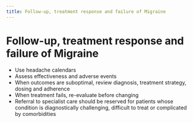 ```yaml
---
title: Follow-up, treatment response and failure of Migraine
---
```

# Follow-up, treatment response and failure of Migraine

* Use headache calendars
* Assess effectiveness and adverse events
* When outcomes are suboptimal, review diagnosis, treatment strategy, dosing and adherence
* When treatment fails, re-evaluate before changing
* Referral to specialist care should be reserved for patients whose condition is diagnostically challenging, difficult to treat or complicated by comorbidities
